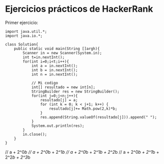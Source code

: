 # Ejercicios prácticos de HackerRank
Primer ejercicio:

~~~
import java.util.*;
import java.io.*;

class Solution{
    public static void main(String []argh){
        Scanner in = new Scanner(System.in);
        int t=in.nextInt();
        for(int i=0;i<t;i++){
            int a = in.nextInt();
            int b = in.nextInt();
            int n = in.nextInt();

            // Mi codigo
            int[] resultado = new int[n];
            StringBuilder res = new StringBuilder();
            for(int j=0;j<n;j++){
                resultado[j] = a;
                for (int k = 0; k < j+1; k++) {
                    resultado[j]+= Math.pow(2,k)*b;
                }
                res.append(String.valueOf(resultado[j])).append(" ");
            }
            System.out.println(res);
        }
        in.close();
    }
}
~~~
// a + 2^0*b
// a + 2^0*b + 2^1*b
// a + 2^0*b + 2^1*b + 2^2*b
// a + 2^0*b + 2^1*b + 2^2*b + 2^3*b